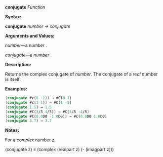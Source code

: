 **conjugate** *Function* 



**Syntax:** 



**conjugate** *number → conjugate* 



**Arguments and Values:** 



*number*—a *number* . 



*conjugate*—a *number* . 



**Description:** 



Returns the complex conjugate of *number*. The conjugate of a *real* number is itself. 



 



 



**Examples:**
```lisp
(conjugate #c(0 -1)) → #C(0 1) 
(conjugate #c(1 1)) → #C(1 -1) 
(conjugate 1.5) → 1.5 
(conjugate #C(3/5 4/5)) → #C(3/5 -4/5) 
(conjugate #C(0.0D0 -1.0D0)) → #C(0.0D0 1.0D0) 
(conjugate 3.7) → 3.7 
```
**Notes:** 



For a *complex* number z, 



(conjugate z) *≡* (complex (realpart z) (- (imagpart z))) 



